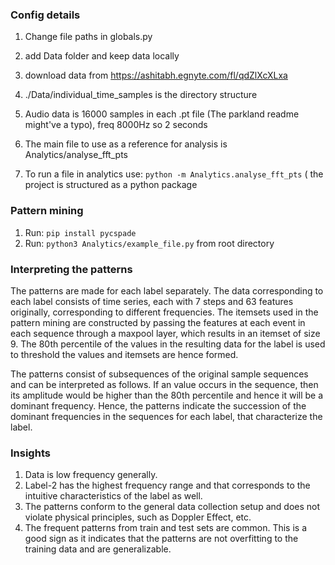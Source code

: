 ### Config details 

1. Change file paths in globals.py
2. add Data folder and keep data locally
3. download data from https://ashitabh.egnyte.com/fl/qdZlXcXLxa

4. ./Data/individual_time_samples is the directory structure
5. Audio data is 16000 samples in each .pt file (The parkland readme might've a typo), freq 8000Hz so 2 seconds
6. The main file to use as a reference for analysis is Analytics/analyse_fft_pts
7. To run a file in analytics use: ```python -m Analytics.analyse_fft_pts``` ( the project is structured as a python package

### Pattern mining
1. Run: ```pip install pycspade```
2. Run: ```python3 Analytics/example_file.py``` from root directory

### Interpreting the patterns
The patterns are made for each label separately. The data corresponding to each label consists of time series, each with 7 steps and 63 features originally, corresponding to different frequencies. The itemsets used in the pattern mining are constructed by passing the features at each event in each sequence through a maxpool layer, which results in an itemset of size 9. The 80th percentile of the values in the resulting data for the label is used to threshold the values and itemsets are hence formed. 

The patterns consist of subsequences of the original sample sequences and can be interpreted as follows. If an value occurs in the sequence, then its amplitude would be higher than the 80th percentile and hence it will be a dominant frequency. Hence, the patterns indicate the succession of the dominant frequencies in the sequences for each label, that characterize the label.

### Insights
1. Data is low frequency generally.
2. Label-2 has the highest frequency range and that corresponds to the intuitive characteristics of the label as well. 
3. The patterns conform to the general data collection setup and does not violate physical principles, such as Doppler Effect, etc.
4. The frequent patterns from train and test sets are common. This is a good sign as it indicates that the patterns are not overfitting to the training data and are generalizable.